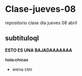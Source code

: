 # Clase-jueves-08
repositorio clase dia jueves 08 abril 

## subtituloql

**ESTO ES UNA BAJADAAAAAAA**

~~hola chicas~~

- wena ctm
